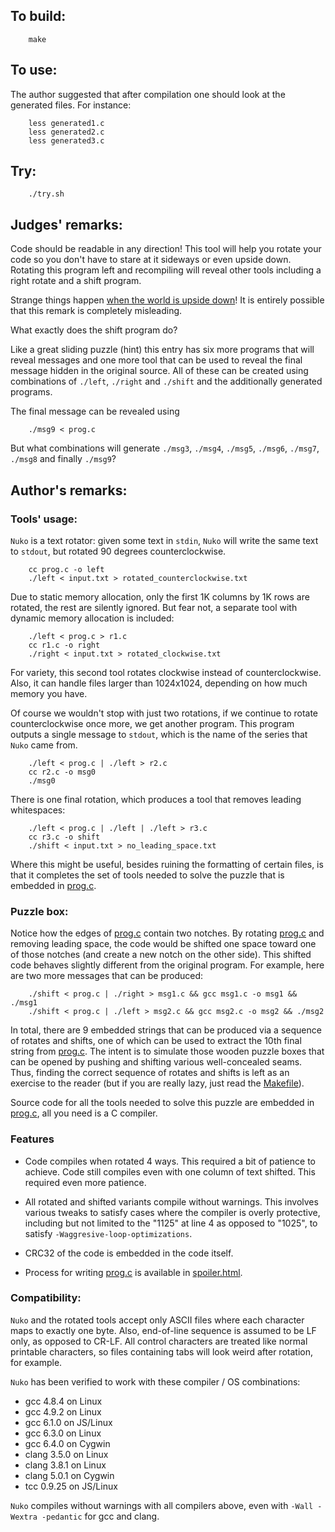 ## To build:

``` <!---sh-->
    make
```


## To use:

The author suggested that after compilation one should look at the generated
files. For instance:

``` <!---sh-->
    less generated1.c
    less generated2.c
    less generated3.c
```


## Try:

``` <!---sh-->
    ./try.sh
```


## Judges' remarks:

Code should be readable in any direction! This tool will help you rotate your
code so you don't have to stare at it sideways or even upside down. Rotating
this program left and recompiling will reveal other tools including a right rotate
and a shift program.

Strange things happen [when the world is upside
down](https://en.wikipedia.org/wiki/Wacky_Wednesday_(book))! It is entirely possible
that this remark is completely misleading.

What exactly does the shift program do?

Like a great sliding puzzle (hint) this entry has six more programs that will
reveal messages and one more tool that can be used to reveal the final message
hidden in the original source.  All of these can be created using combinations
of `./left`, `./right` and `./shift` and the additionally generated programs.

The final message can be revealed using

``` <!---sh-->
    ./msg9 < prog.c
```

But what combinations will generate `./msg3`, `./msg4`, `./msg5`, `./msg6`,
`./msg7`, `./msg8` and finally `./msg9`?


## Author's remarks:

### Tools' usage:

`Nuko` is a text rotator: given some text in `stdin`, `Nuko` will write the
same text to `stdout`, but rotated 90 degrees counterclockwise.

``` <!---sh-->
    cc prog.c -o left
    ./left < input.txt > rotated_counterclockwise.txt
```

Due to static memory allocation, only the first 1K columns by 1K rows
are rotated, the rest are silently ignored.  But fear not, a separate
tool with dynamic memory allocation is included:

``` <!---sh-->
    ./left < prog.c > r1.c
    cc r1.c -o right
    ./right < input.txt > rotated_clockwise.txt
```

For variety, this second tool rotates clockwise instead of
counterclockwise.  Also, it can handle files larger than 1024x1024,
depending on how much memory you have.

Of course we wouldn't stop with just two rotations, if we continue to
rotate counterclockwise once more, we get another program.  This
program outputs a single message to `stdout`, which is the name of the
series that `Nuko` came from.

``` <!---sh-->
    ./left < prog.c | ./left > r2.c
    cc r2.c -o msg0
    ./msg0
```

There is one final rotation, which produces a tool that removes
leading whitespaces:

``` <!---sh-->
    ./left < prog.c | ./left | ./left > r3.c
    cc r3.c -o shift
    ./shift < input.txt > no_leading_space.txt
```

Where this might be useful, besides ruining the formatting of certain
files, is that it completes the set of tools needed to solve the
puzzle that is embedded in [prog.c](%%REPO_URL%%/2018/yang/prog.c).


### Puzzle box:

Notice how the edges of [prog.c](%%REPO_URL%%/2018/yang/prog.c) contain two notches.  By rotating
[prog.c](%%REPO_URL%%/2018/yang/prog.c) and removing leading space, the code would be shifted one space
toward one of those notches (and create a new notch on the other
side).  This shifted code behaves slightly different from the original
program.  For example, here are two more messages that can be
produced:

``` <!---sh-->
    ./shift < prog.c | ./right > msg1.c && gcc msg1.c -o msg1 && ./msg1
    ./shift < prog.c | ./left > msg2.c && gcc msg2.c -o msg2 && ./msg2
```

In total, there are 9 embedded strings that can be produced via a
sequence of rotates and shifts, one of which can be used to extract
the 10th final string from [prog.c](%%REPO_URL%%/2018/yang/prog.c).  The intent is to simulate those
wooden puzzle boxes that can be opened by pushing and shifting various
well-concealed seams.  Thus, finding the correct sequence of rotates
and shifts is left as an exercise to the reader (but if you are really
lazy, just read the [Makefile](%%REPO_URL%%/2018/yang/Makefile)).

Source code for all the tools needed to solve this puzzle are embedded
in [prog.c](%%REPO_URL%%/2018/yang/prog.c), all you need is a C compiler.


### Features

- Code compiles when rotated 4 ways.  This required a bit of patience to
achieve.  Code still compiles even with one column of text shifted.  This
required even more patience.

- All rotated and shifted variants compile without warnings.  This involves
various tweaks to satisfy cases where the compiler is overly protective, including
but not limited to the "1125" at line 4 as opposed to "1025", to satisfy
`-Waggresive-loop-optimizations`.

- CRC32 of the code is embedded in the code itself.

- Process for writing [prog.c](%%REPO_URL%%/2018/yang/prog.c) is available in
[spoiler.html](spoiler.html).


### Compatibility:

`Nuko` and the rotated tools accept only ASCII files where each
character maps to exactly one byte.  Also, end-of-line sequence is
assumed to be LF only, as opposed to CR-LF.  All control characters
are treated like normal printable characters, so files containing tabs
will look weird after rotation, for example.

`Nuko` has been verified to work with these compiler / OS combinations:

- gcc 4.8.4 on Linux
- gcc 4.9.2 on Linux
- gcc 6.1.0 on JS/Linux
- gcc 6.3.0 on Linux
- gcc 6.4.0 on Cygwin
- clang 3.5.0 on Linux
- clang 3.8.1 on Linux
- clang 5.0.1 on Cygwin
- tcc 0.9.25 on JS/Linux

`Nuko` compiles without warnings with all compilers above, even with
`-Wall -Wextra -pedantic` for gcc and clang.

<!--

    Copyright © 1984-2024 by Landon Curt Noll. All Rights Reserved.

    You are free to share and adapt this file under the terms of this license:

	Creative Commons Attribution-ShareAlike 4.0 International (CC BY-SA 4.0)

    For more information, see:

	https://creativecommons.org/licenses/by-sa/4.0/

-->
